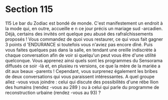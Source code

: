 # Section 115

115
Le bar du Zodiac est bondé de monde. C'est manifestement un
endroit à la mode qui, en outre, accueille e n ce jour précis un
mariage sud -arcadien. Déjà, certains des invités ont quelque peu
abusé des rafraîchissements proposés ! Vous commandez de quoi
vous restaurer, ce qui vous fait gagner 3 points d 'ENDURANCE
si toutefois vous n'aviez pas encore dîné. Puis vous faites
quelques pas dans la salle, en tendant une oreille indiscrète à
chaque conversation afin de voir si quelqu'un peut vous être
d'une utilité quelconque. Vous apprenez ainsi quels sont les
programmes du Sensorama diffusés ce soir -là et, en plusieu rs
versions, ce que la mère de la mariée a dit aux beaux -parents !
Cependant, vous surprenez également les bribes de deux
conversations qui vous paraissent intéressantes. A quel groupe
allez -vous vous joindre : celui qui discute des possibilités d'une
rébe llion des humains (rendez -vous au 289 ) ou à celui qui parle
du programme de reconstruction urbaine (rendez -vous au 93) ?